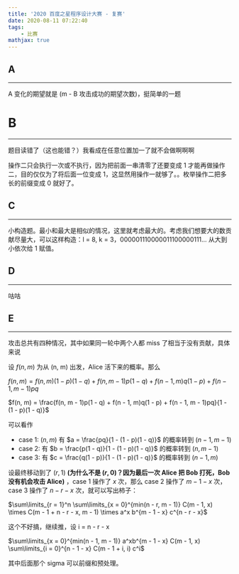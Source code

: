 ```yaml
---
title: '2020 百度之星程序设计大赛 - 复赛'
date: 2020-08-11 07:22:40
tags: 
    - 比赛
mathjax: true
---
```


## A
-----

A 变化的期望就是 (m - B 攻击成功的期望次数)，挺简单的一题

# B
-----

题目读错了（这也能错？）我看成在任意位置加一了就不会做啊啊啊

操作二只会执行一次或不执行，因为把前面一串清零了还要变成 1 才能再做操作二，目的仅仅为了将后面一位变成 1，这显然用操作一就够了。。枚举操作二把多长的前缀变成 0 就好了。

## C
-----

小构造题。最小和最大是相似的情况，这里就考虑最大的。考虑我们想要大的数贡献尽量大，可以这样构造：l = 8, k = 3，000001110000011100000111... 从大到小依次给 1 赋值。

## D
-----

咕咕

## E
-----

攻击总共有四种情况，其中如果同一轮中两个人都 miss 了相当于没有贡献，具体来说

设 $f(n, m)$ 为从 (n, m) 出发，Alice 活下来的概率。那么

$f(n, m) = f(n, m)(1 - p)(1 - q) + f(n, m - 1)p(1 - q) + f(n - 1, m)q(1 - p) + f(n - 1, m - 1)pq$

$f(n, m) = \frac{f(n, m - 1)p(1 - q) + f(n - 1, m)q(1 - p) + f(n - 1, m - 1)pq}{1 - (1 - p)(1 - q)}$

可以看作 

* case 1: $(n, m)$ 有 $a = \frac{pq}{1 - (1 - p)(1 - q)}$ 的概率转到 $(n - 1, m - 1)$
* case 2: 有 $b = \frac{p(1 - q)}{1 - (1 - p)(1 - q)}$ 的概率转到 $(n, m - 1)$
* case 3: 有 $c = \frac{q(1 - p)}{1 - (1 - p)(1 - q)}$ 的概率转到 $(n - 1, m)$

设最终移动到了 $(r, 1)$ **(为什么不是 $(r, 0)$？因为最后一次 Alice 把 Bob 打死，Bob 没有机会攻击 Alice)** ，case 1 操作了 $x$ 次，那么 case 2 操作了 $m - 1 - x$ 次，case 3 操作了 $n - r - x$ 次，就可以写出柿子：

$\sum\limits_{r = 1}^n \sum\limits_{x = 0}^{min(n - r, m - 1)} C(m - 1, x) \times C(m - 1 + n - r - x, m - 1) \times a^x b^{m - 1 - x} c^{n - r - x}$

这个不好搞，继续推，设 i = n - r - x

$\sum\limits_{x = 0}^{min(n - 1, m - 1)} a^xb^{m - 1 - x} C(m - 1, x) \sum\limits_{i = 0}^{n - 1 - x} C(m - 1 + i, i) c^i$

其中后面那个 sigma 可以前缀和预处理。